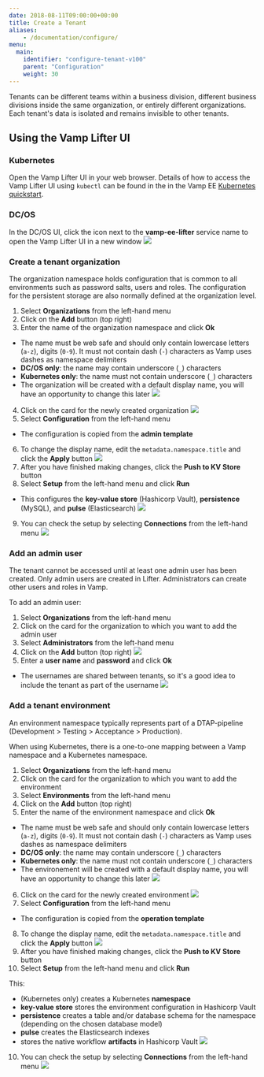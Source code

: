 ```yaml
---
date: 2018-08-11T09:00:00+00:00
title: Create a Tenant
aliases:
    - /documentation/configure/
menu:
  main:
    identifier: "configure-tenant-v100"
    parent: "Configuration"
    weight: 30
---
```


Tenants can be different teams within a business division, different business divisions inside the same organization, or entirely different organizations. Each tenant's data is isolated and remains invisible to other tenants.

## Using the Vamp Lifter UI

### Kubernetes
Open the Vamp Lifter UI in your web browser. Details of how to access the Vamp Lifter UI using `kubectl` can be found in the in the Vamp EE [Kubernetes quickstart](/documentation/installation/kubernetes).

### DC/OS
In the DC/OS UI, click the icon next to the **vamp-ee-lifter** service name to open the Vamp Lifter UI in a new window
![](/images/screens/v100/dcos-vamp-lifteree.png)

### Create a tenant organization
The organization namespace holds configuration that is common to all environments such as password salts, users and roles. The configuration for the persistent storage are also normally defined at the organization level.

1. Select **Organizations** from the left-hand menu
2. Click on the **Add** button (top right)
3. Enter the name of the organization namespace and click **Ok**
  * The name must be web safe and should only contain lowercase  letters (`a-z`), digits (`0-9`). It must not contain dash (`-`) characters as Vamp uses dashes as namespace delimiters
  * **DC/OS only**: the name may contain underscore (`_`) characters
  * **Kubernetes only**: the name must not contain underscore (`_`) characters
  * The organization will be created with a default display name, you will have an opportunity to change this later
  ![](/images/screens/v100/lifteree-organizations-add.png)
4. Click on the card for the newly created organization
  ![](/images/screens/v100/lifteree-organizations.png)
5. Select **Configuration** from the left-hand menu
  * The configuration is copied from the **admin template**
6. To change the display name, edit the `metadata.namespace.title` and click the **Apply** button
  ![](/images/screens/v100/lifteree-configuration-neworg.png)
7. After you have finished making changes, click the **Push to KV Store** button
8. Select **Setup** from the left-hand menu and click **Run**
  * This configures the **key-value store** (Hashicorp Vault), **persistence** (MySQL), and **pulse** (Elasticsearch)
  ![](/images/screens/v100/lifteree-setup-neworg.png)
9. You can check the setup by selecting **Connections** from the left-hand menu
  ![](/images/screens/v100/lifteree-connections-neworg.png)

### Add an admin user
The tenant cannot be accessed until at least one admin user has been created. Only admin users are created in Lifter. Administrators can create other users and roles in Vamp.

To add an admin user:

1. Select **Organizations** from the left-hand menu
2. Click on the card for the organization to which you want to add the admin user
3. Select **Administrators** from the left-hand menu
4. Click on the **Add** button (top right)
  ![](/images/screens/v100/lifteree-administrators-add.png)
5. Enter a **user name** and **password** and click **Ok**
  * The usernames are shared between tenants, so it's a good idea to include the tenant as part of the username
  ![](/images/screens/v100/lifteree-administrators-neworg.png)

### Add a tenant environment
An environment namespace typically represents part of a DTAP-pipeline (Development > Testing > Acceptance > Production). 

When using Kubernetes, there is a one-to-one mapping between a Vamp namespace and a Kubernetes namespace.

1. Select **Organizations** from the left-hand menu
2. Click on the card for the organization to which you want to add the environment
3. Select **Environments** from the left-hand menu
4. Click on the **Add** button (top right)
5. Enter the name of the environment namespace and click **Ok**
  * The name must be web safe and should only contain lowercase  letters (`a-z`), digits (`0-9`). It must not contain dash (`-`) characters as Vamp uses dashes as namespace delimiters
  * **DC/OS only**: the name may contain underscore (`_`) characters
  * **Kubernetes only**: the name must not contain underscore (`_`) characters
  * The environement will be created with a default display name, you will have an opportunity to change this later
  ![](/images/screens/v100/lifteree-environments-add.png)
6. Click on the card for the newly created environment
  ![](/images/screens/v100/lifteree-environments-neworg.png)
7. Select **Configuration** from the left-hand menu
  * The configuration is copied from the **operation template**
8. To change the display name, edit the `metadata.namespace.title` and click the **Apply** button
  ![](/images/screens/v100/lifteree-configuration-neworg-newenv.png)
9. After you have finished making changes, click the **Push to KV Store** button
10. Select **Setup** from the left-hand menu and click **Run**
  
  This:
  
  * (Kubernetes only) creates a Kubernetes **namespace**
  * **key-value store** stores the environment configuration in Hashicorp Vault
  * **persistence** creates a table and/or database schema for the namespace (depending on the chosen database model)
  * **pulse** creates the Elasticsearch indexes 
  * stores the native workflow **artifacts** in Hashicorp Vault
  ![](/images/screens/v100/lifteree-setup-neworg-newenv.png)
10. You can check the setup by selecting **Connections** from the left-hand menu
  ![](/images/screens/v100/lifteree-connections-neworg-newenv.png)
